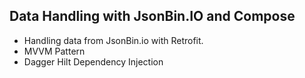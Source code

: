 ## Data Handling with JsonBin.IO and Compose

- Handling data from JsonBin.io with Retrofit.
- MVVM Pattern
- Dagger Hilt Dependency Injection
